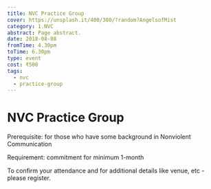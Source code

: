 ```yaml
---
title: NVC Practice Group
cover: https://unsplash.it/400/300/?random?AngelsofMist
category: 1.NVC
abstract: Page abstract.
date: 2018-08-08
fromTime: 4.30pm
toTime: 6.30pm
type: event
cost: ₹500
tags:
  - nvc
  - practice-group
---
```


# NVC Practice Group

Prerequisite: for those who have some background in Nonviolent Communication

Requirement: commitment for minimum 1-month

To confirm your attendance and for additional details like venue, etc - please register.

